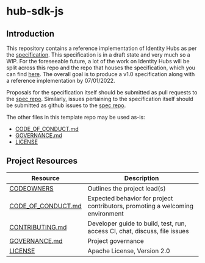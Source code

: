# hub-sdk-js 

## Introduction

This repository contains a reference implementation of Identity Hubs as per the [specification](https://identity.foundation/identity-hub/spec/). This specification is in a draft state and very much so a WIP. For the foreseeable future, a lot of the work on Identity Hubs will be split across this repo and the repo that houses the specification, which you can find [here](https://github.com/decentralized-identity/identity-hub). The overall goal is to produce a v1.0 specification along with a reference implementation by 07/01/2022. 


Proposals for the specification itself should be submitted as pull requests to the [spec repo](https://github.com/decentralized-identity/identity-hub). Similarly, issues pertaining to the specification itself should be submitted as github issues to the [spec repo](https://github.com/decentralized-identity/identity-hub). 



The other files in this template repo may be used as-is:
* [CODE_OF_CONDUCT.md](./CODE_OF_CONDUCT.md)
* [GOVERNANCE.md](./GOVERNANCE.md)
* [LICENSE](./LICENSE)

## Project Resources

| Resource                                   | Description                                                                    |
| ------------------------------------------ | ------------------------------------------------------------------------------ |
| [CODEOWNERS](./CODEOWNERS)                 | Outlines the project lead(s)                                                   |
| [CODE_OF_CONDUCT.md](./CODE_OF_CONDUCT.md) | Expected behavior for project contributors, promoting a welcoming environment |
| [CONTRIBUTING.md](./CONTRIBUTING.md)       | Developer guide to build, test, run, access CI, chat, discuss, file issues     |
| [GOVERNANCE.md](./GOVERNANCE.md)           | Project governance                                                             |
| [LICENSE](./LICENSE)                       | Apache License, Version 2.0                                                    |